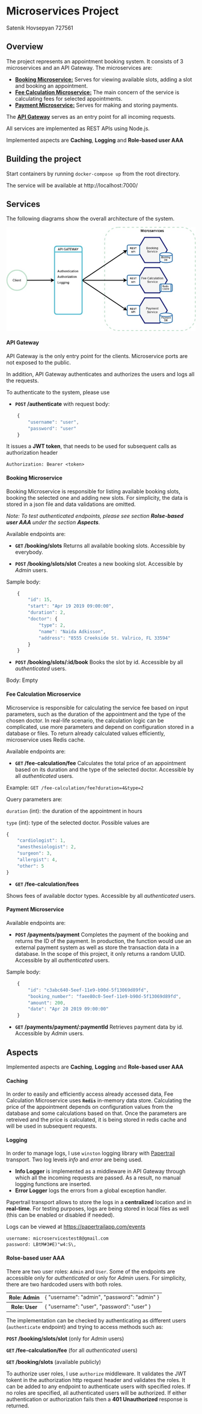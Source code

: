 # Microservices Project
Satenik Hovsepyan 727561

## Overview

The project represents an appointment booking system. It consists of 3 microservices and an API Gateway. The microservices are: 
- **[Booking Microservice:](/booking-service)** Serves for viewing available slots, adding a slot and booking an appointment.
- **[Fee Calculation Microservice:](/fee-calculation-service)** The main concern of the service is calculating fees for selected appointments.
- **[Payment Microservice:](/payment-service)** Serves for making and storing payments.

The **[API Gateway](/api-gateway)** serves as an entry point for all incoming requests.

All services are implemented as REST APIs using Node.js.

Implemented aspects are **Caching**, **Logging** and **Role-based user AAA**

## Building the project
Start containers by running `docker-compose up` from the root directory.

The service will be available at http://localhost:7000/


## Services
The following diagrams show the overall architecture of the system. 

![](/resources/overall_architecture.jpg)

#### API Gateway

API Gateway is the only entry point for the clients. Microservice ports are not exposed to the public.

In addition, API Gateway authenticates and authorizes the users and logs all the requests. 

To authenticate to the system, please use 
- **<code>POST</code> /authenticate** with request body: 
```javascript
    {
        "username": "user",
        "password": "user"
    }
```

It issues a **JWT token**, that needs to be used for subsequent calls as authorization header 

``` 
Authorization: Bearer <token> 
```

#### Booking Microservice

Booking Microservice is responsible for listing available booking slots, booking the selected one and adding new slots. 
For simplicity, the data is stored in a json file and data validations are omitted.

*Note: To test authenticated endpoints, please see section **Rolse-based user AAA** under the section **Aspects**.*

Available endpoints are:

- **<code>GET</code> /booking/slots** 
Returns all available booking slots. Accessible by everybody.

- **<code>POST</code> /booking/slots/slot** 
Creates a new booking slot. Accessible by *Admin* users.

Sample body: 
```javascript
    {
        "id": 15,
        "start": "Apr 19 2019 09:00:00",
        "duration": 2,
        "doctor": {
            "type": 2,
            "name": "Naida Adkisson",
            "address": "8555 Creekside St. Valrico, FL 33594"
        }
    }
```

- **<code>POST</code> /booking/slots/:id/book** 
Books the slot by id. Accessible by all *authenticated* users.

Body: Empty

#### Fee Calculation Microservice

Microservice is responsible for calculating the service fee based on input parameters, such as the duration of the appointment and the type of the chosen doctor.
In real-life scenario, the calculation logic can be complicated, use more parameters and depend on configuration stored in a database or files. 
To return already calculated values efficiently, microservice uses Redis cache.

Available endpoints are:

- **<code>GET</code> /fee-calculation/fee** 
Calculates the total price of an appointment based on its duration and the type of the selected doctor. Accessible by all *authenticated* users.

Example: `GET /fee-calculation/fee?duration=4&type=2`

Query parameters are:

`duration` (int): the duration of the appointment in hours

`type` (int): type of the selected doctor. Possible values are

```javascript
{
    "cardiologist": 1,
    "anesthesiologist": 2,
    "surgeon": 3,
    "allergist": 4,
    "other": 5
}
```


- **<code>GET</code> /fee-calculation/fees** 

Shows fees of available doctor types. Accessible by all *authenticated* users.


#### Payment Microservice

Available endpoints are:

- **<code>POST</code> /payments/payment** Completes the payment of the booking and returns the ID of the payment. 
In production, the function would use an external payment system as well as store the transaction data in a database.
In the scope of this project, it only returns a random UUID. Accessible by all *authenticated* users.

Sample body:
```javascript
    {
        "id": "c3abc640-5eef-11e9-b90d-5f13069d89fd",
        "booking_number": "faee80c0-5eef-11e9-b90d-5f13069d89fd",
        "amount": 200, 
        "date": "Apr 20 2019 09:00:00"
    }
```
 
- **<code>GET</code> /payments/payment/:paymentId** Retrieves payment data by id. Accessible by *Admin* users.



## Aspects

Implemented aspects are **Caching**, **Logging** and **Role-based user AAA**

#### Caching

In order to easily and efficiently access already accessed data, Fee Calculation Microservice uses **`Redis`** in-memory data store.
Calculating the price of the appointment depends on configuration values from the database and some calculations based on that. 
Once the parameters are retreived and the price is calculated, it is being stored in redis cache and will be used in subsequent requests. 

#### Logging

In order to manage logs, I use `winston` logging library with [Papertrail](https://papertrailapp.com/) transport. Two log levels *info* and *error* are being used.

- **Info Logger** is implemented as a middleware in API Gateway through which all the incoming requests are passed. As a result, no manual logging functions are inserted. 
- **Error Logger** logs the errors from a global exception handler. 

Papertrail transport allows to store the logs in a **centralized** location and in **real-time**. 
For testing purposes, logs are being stored in local files as well (this can be enabled or disabled if needed).

Logs can be viewed at https://papertrailapp.com/events
```
username: microservicestest8@gmail.com
password: LBtM#3#E)"w4:S\,
```

#### Rolse-based user AAA 

There are two user roles: `Admin` and `User`. Some of the endpoints are accessible only for *authenticated* or only for *Admin* users. 
For simplicity, there are two hardcoded users with both roles.

<table>
  <tr>
    <th>Role: Admin</th>
<td>{
	"username": "admin",
	"password": "admin"
}</td>
  </tr>
  <tr>
    <th>Role: User</th>
    <td>{
	"username": "user",
	"password": "user"
}</td>
  </tr> 
</table>

The implementation can be checked by authenticating as different users (`authenticate` endpoint) and trying to access methods such as:

**<code>POST</code> /booking/slots/slot** (only for *Admin* users)

**<code>GET</code> /fee-calculation/fee** (for all *authenticated* users)

**<code>GET</code> /booking/slots** (available publicly)


To authorize user roles, I use `authorize` middleware. It validates the JWT tokent in the authorization http request header and validates the roles. 
It can be added to any endpoint to authenticate users with specified roles. 
If no roles are specified, all authenticated users will be authorized. 
If either authentication or authorization fails then a **401 Unauthorized** response is returned.
